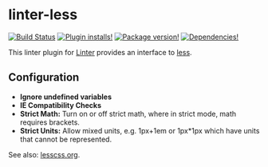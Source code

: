 # linter-less

[![Build Status](https://img.shields.io/travis/josa42/linter-less.svg?style=flat-square)](https://travis-ci.org/josa42/linter-less)
[![Plugin installs!](https://img.shields.io/apm/dm/linter-less.svg?style=flat-square)](https://atom.io/packages/linter-less)
[![Package version!](https://img.shields.io/apm/v/linter-less.svg?style=flat-square)](https://atom.io/packages/linter-less)
[![Dependencies!](https://img.shields.io/david/josa42/linter-less.svg?style=flat-square)](https://david-dm.org/josa42/linter-less)


This linter plugin for [Linter](https://github.com/atom-community/linter) provides an interface to [less](http://lesscss.org).

## Configuration

* **Ignore undefined variables**
* **IE Compatibility Checks**
* **Strict Math:** Turn on or off strict math, where in strict mode, math requires brackets.
* **Strict Units:** Allow mixed units, e.g. 1px+1em or 1px*1px which have units that cannot be represented.

See also: [lesscss.org](http://lesscss.org/usage/#command-line-usage).
